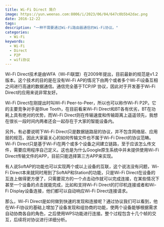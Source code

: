 ```yaml
---
title: Wi-Fi Direct 简介
image: https://yun.weenas.com:8006/i/2023/06/04/647c0b5b42dac.png
date: 2016-12-22
tags:
description: "一种不需要通过Wi-Fi路由器通信的Wi-Fi协议。"
categories:
  - Wi-Fi
keywords:
  - Wi-Fi
  - Direct
  - P2P
  - wifi协议
---
```


Wi-Fi Direct技术是由WFA（Wi-Fi联盟）在2009年提出，目前最新的规范是v1.2版本。这个技术的目的是在没有Wi-Fi AP的情况下由两个或者多个Wi-Fi设备互相之间进行高速的数据通信。通信完全基于TCP/IP 协议，因此对于开发基于Wi-Fi Direct的应用来说非常友好。

<!--more-->

Wi-Fi Direct在刚提出时叫Wi-Fi Peer-to-Peer，所以也可以称作Wi-Fi P2P。它的主要竞争对手是Blue Tooth，在目前看来Wi-Fi Direct和BT各有优劣，BT在功耗上具有绝对的优势，而Wi-Fi Direct则在传输速度和传输距离上遥遥领先，我想在很长一段时间内两者还会一起存在于大家的智能设备内。

另外，有必要说明下Wi-Fi Direct只是数据链路层的协议，并不包含网络层、应用层的规范，因此大家最关心的如何传输文件也不属于Wi-Fi Direct的协议范畴。Wi-Fi Direct只是基于Wi-Fi在两个或多个设备之间建立链路，至于应该怎么传文件，需要应用程序自己定义。这也是为什么Google原生系统中并未提供使用Wi-Fi Direct传输文件的APP，目前只能选择第三方APP来实现。

有人说SoftAP的功能也可以实现两个或以上设备的互联，这个说法没有问题，Wi-Fi Direct本来就同时用到了SoftAP和Station的功能，只是Wi-Fi Direct在设备的互连上做得更方便了，只需要双方的一个点击动作就可以完成连接，在某些情况下甚至一个设备的点击就能完成，比如和支持Wi-Fi Direct的打印机连接或者和Wi-Fi Display设备连接，他们都可以自动响应Wi-Fi Direct连接请求。

那么，Wi-Fi Direct是如何做到快速的发现和连接呢？通过协议我们可以看到，他在Wi-Fi协议的基础上增加了设备发现和组协商的功能，使两个设备能够根据需求自动协商各自的角色，之后使用WPS功能进行连接。整个过程包含十几个帧的交互，后续将对协议进行详细分析。

